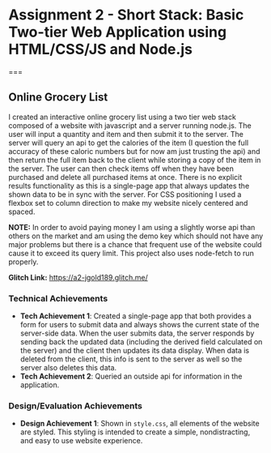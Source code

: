 # Assignment 2 - Short Stack: Basic Two-tier Web Application using HTML/CSS/JS and Node.js  

===

## Online Grocery List

I created an interactive online grocery list using a two tier web stack composed of a website with javascript and a server running node.js. The user will input a quantity and item and then submit it to the server. The server will query an api to get the calories of the item (I question the full accuracy of these caloric numbers but for now am just trusting the api) and then return the full item back to the client while storing a copy of the item in the server. The user can then check items off when they have been purchased and delete all purchased items at once. There is no explicit results functionality as this is a single-page app that always updates the shown data to be in sync with the server. For CSS positioning I used a flexbox set to column direction to make my website nicely centered and spaced.  

**NOTE:** In order to avoid paying money I am using a slightly worse api than others on the market and am using the demo key which should not have any major problems but there is a chance that frequent use of the website could cause it to exceed its query limit. This project also uses node-fetch to run properly.  

**Glitch Link:** https://a2-jgold189.glitch.me/

### Technical Achievements

- **Tech Achievement 1**: Created a single-page app that both provides a form for users to submit data and always shows the current state of the server-side data. When the user submits data, the server responds by sending back the updated data (including the derived field calculated on the server) and the client then updates its data display. When data is deleted from the client, this info is sent to the server as well so the server also deletes this data.
- **Tech Achievement 2**: Queried an outside api for information in the application.

### Design/Evaluation Achievements

- **Design Achievement 1**: Shown in `style.css`, all elements of the website are styled. This styling is intended to create a simple, nondistracting, and easy to use website experience.
